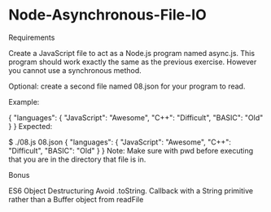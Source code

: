 # Node-Asynchronous-File-IO

Requirements

Create a JavaScript file to act as a Node.js program named async.js. This program should work exactly the same as the previous exercise. However you cannot use a synchronous method.

Optional: create a second file named 08.json for your program to read.

Example:

{
  "languages": {
    "JavaScript": "Awesome",
    "C++": "Difficult",
    "BASIC": "Old"
  }
}
Expected:

$ ./08.js 08.json
{
  "languages": {
    "JavaScript": "Awesome",
    "C++": "Difficult",
    "BASIC": "Old"
  }
}
Note: Make sure with pwd before executing that you are in the directory that file is in.

Bonus

ES6 Object Destructuring
Avoid .toString. Callback with a String primitive rather than a Buffer object from readFile